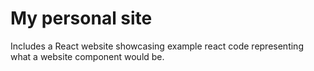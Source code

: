 # My personal site

Includes a React website showcasing example react code representing what a website component would be.
